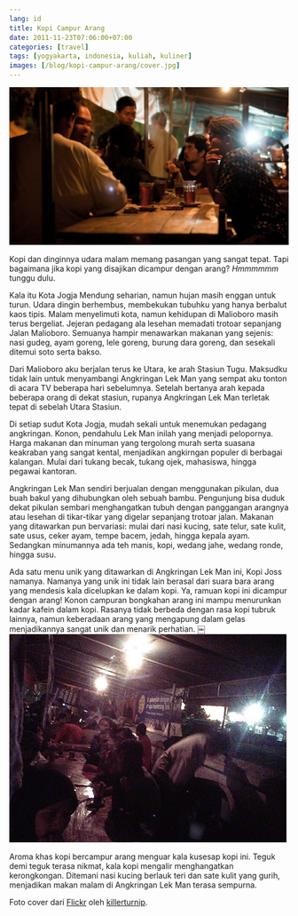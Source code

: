 ```yaml
---
lang: id
title: Kopi Campur Arang
date: 2011-11-23T07:06:00+07:00
categories: [travel]
tags: [yogyakarta, indonesia, kuliah, kuliner]
images: [/blog/kopi-campur-arang/cover.jpg]
---
```

![Kopi Campur Arang](cover.jpg)

Kopi dan dinginnya udara malam memang pasangan yang sangat tepat. Tapi bagaimana jika kopi yang disajikan dicampur dengan arang? *Hmmmmmm* tunggu dulu.

Kala itu Kota Jogja Mendung seharian, namun hujan masih enggan untuk turun. Udara dingin berhembus, membekukan tubuhku yang hanya berbalut kaos tipis. Malam menyelimuti kota, namun kehidupan di Malioboro masih terus bergeliat. Jejeran pedagang ala lesehan memadati trotoar sepanjang Jalan Malioboro. Semuanya hampir menawarkan makanan yang sejenis: nasi gudeg, ayam goreng, lele goreng, burung dara goreng, dan sesekali ditemui soto serta bakso.

Dari Malioboro aku berjalan terus ke Utara, ke arah Stasiun Tugu. Maksudku tidak lain untuk menyambangi Angkringan Lek Man yang sempat aku tonton di acara TV beberapa hari sebelumnya. Setelah bertanya arah kepada beberapa orang di dekat stasiun, rupanya Angkringan Lek Man terletak tepat di sebelah Utara Stasiun.

Di setiap sudut Kota Jogja, mudah sekali untuk menemukan pedagang angkringan. Konon, pendahulu Lek Man inilah yang menjadi pelopornya. Harga makanan dan minuman yang tergolong murah serta suasana keakraban yang sangat kental, menjadikan angkirngan populer di berbagai kalangan. Mulai dari tukang becak, tukang ojek, mahasiswa, hingga pegawai kantoran.

Angkringan Lek Man sendiri berjualan dengan menggunakan pikulan, dua buah bakul yang dihubungkan oleh sebuah bambu. Pengunjung bisa duduk dekat pikulan sembari menghangatkan tubuh dengan panggangan arangnya atau lesehan di tikar-tikar yang digelar sepanjang trotoar jalan. Makanan yang ditawarkan pun bervariasi: mulai dari nasi kucing, sate telur, sate kulit, sate usus, ceker ayam, tempe bacem, jedah, hingga kepala ayam. Sedangkan minumannya ada teh manis, kopi, wedang jahe, wedang ronde, hingga susu.

Ada satu menu unik yang ditawarkan di Angkringan Lek Man ini, Kopi Joss namanya. Namanya yang unik ini tidak lain berasal dari suara bara arang yang mendesis kala dicelupkan ke dalam kopi. Ya, ramuan kopi ini dicampur dengan arang! Konon campuran bongkahan arang ini mampu menurunkan kadar kafein dalam kopi. Rasanya tidak berbeda dengan rasa kopi tubruk lainnya, namun keberadaan arang yang mengapung dalam gelas menjadikannya sangat unik dan menarik perhatian.
￼
![Suasana Angkringan Lek Man.](01-angkringan.jpg)

Aroma khas kopi bercampur arang menguar kala kusesap kopi ini. Teguk demi teguk terasa nikmat, kala kopi mengalir menghangatkan kerongkongan. Ditemani nasi kucing berlauk teri dan sate kulit yang gurih, menjadikan makan malam di Angkringan Lek Man terasa sempurna.

Foto cover dari [Flickr](https://www.flickr.com/photos/killerturnip/5817202207/) oleh [killerturnip](https://www.flickr.com/photos/killerturnip/).
